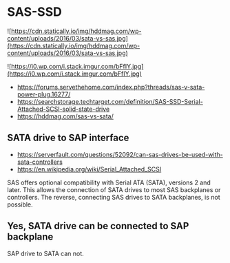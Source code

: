 # SAS-SSD

![https://cdn.statically.io/img/hddmag.com/wp-content/uploads/2016/03/sata-vs-sas.jpg](https://cdn.statically.io/img/hddmag.com/wp-content/uploads/2016/03/sata-vs-sas.jpg)

![https://i0.wp.com/i.stack.imgur.com/bFfIY.jpg](https://i0.wp.com/i.stack.imgur.com/bFfIY.jpg)

* https://forums.servethehome.com/index.php?threads/sas-v-sata-power-plug.16277/
* https://searchstorage.techtarget.com/definition/SAS-SSD-Serial-Attached-SCSI-solid-state-drive
* https://hddmag.com/sas-vs-sata/

## SATA drive to SAP interface

* https://serverfault.com/questions/52092/can-sas-drives-be-used-with-sata-controllers
* https://en.wikipedia.org/wiki/Serial_Attached_SCSI

SAS offers optional compatibility with Serial ATA (SATA), versions 2 and later. This allows the connection of SATA drives to most SAS backplanes or controllers. The reverse, connecting SAS drives to SATA backplanes, is not possible.

## Yes, SATA drive can be connected to SAP backplane

SAP drive to SATA can not.
